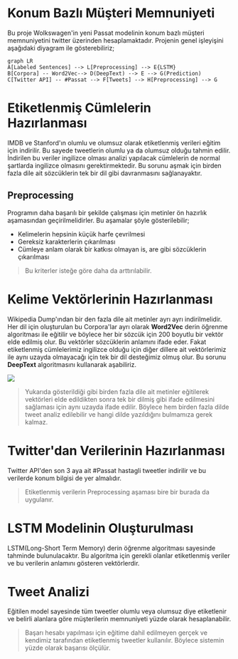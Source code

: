 # Konum Bazlı Müşteri Memnuniyeti

Bu proje Wolkswagen'in yeni Passat modelinin konum bazlı müşteri memnuniyetini twitter üzerinden hesaplamaktadır. Projenin genel işleyişini aşağıdaki diyagram ile gösterebiliriz;


```mermaid
graph LR
A[Labeled Sentences] --> L[Preprocessing] --> E{LSTM}
B[Corpora] -- Word2Vec--> D(DeepText) --> E --> G(Prediction)
C[Twitter API] -- #Passat --> F[Tweets] --> H[Preprocessing] --> G
```


# Etiketlenmiş Cümlelerin Hazırlanması

IMDB ve Stanford'ın olumlu ve olumsuz olarak etiketlenmiş verileri eğitim için indirilir. Bu sayede tweetlerin olumlu ya da olumsuz olduğu tahmin edilir. İndirilen bu veriler ingilizce olması analizi yapılacak cümlelerin de normal şartlarda ingilizce olmasını gerektirmektedir. Bu sorunu aşmak için birden fazla dile ait sözcüklerin tek bir dil gibi davranmasını sağlanayaktır. 

## Preprocessing
Programın daha başarılı bir şekilde çalışması için metinler ön hazırlık aşamasından geçirilmelidirler. Bu aşamalar şöyle gösterilebilir;

- Kelimelerin hepsinin küçük harfe çevrilmesi
- Gereksiz karakterlerin çıkarılması
- Cümleye anlam olarak bir katkısı olmayan is, are gibi sözcüklerin çıkarılması
> Bu kriterler isteğe göre daha da arttırılabilir.

# Kelime Vektörlerinin Hazırlanması

Wikipedia Dump'ından bir den fazla dile ait metinler ayrı ayrı indirilmelidir. Her dil için oluşturulan bu Corpora'lar ayrı olarak **Word2Vec** derin öğrenme algoritması ile eğitilir ve böylece her bir sözcük için 200 boyutlu bir vektör elde edilmiş olur. Bu vektörler sözcüklerin anlamını ifade eder. Fakat etiketlenmiş cümlelerimiz ingilizce olduğu için diğer dillere ait vektörlerimiz ile aynı uzayda olmayacağı için tek bir dil desteğimiz olmuş olur. Bu sorunu **DeepText** algoritmasını kullanarak aşabiliriz.


![](@attachment/Clipboard_2020-03-29-13-05-21.png)

> Yukarıda gösterildiği gibi birden fazla dile ait metinler eğitilerek vektörleri elde edildikten sonra tek bir dilmiş gibi ifade edilmesini sağlaması için aynı uzayda ifade edilir. Böylece hem birden fazla dilde tweet analiz edilebilir ve hangi dilde yazıldığını bulmamıza gerek kalmaz.

# Twitter'dan Verilerinin Hazırlanması

Twitter API'den son 3 aya ait #Passat hastagli tweetler indirilir ve bu verilerde konum 
bilgisi de yer almalıdır. 

> Etiketlenmiş verilerin Preprocessing aşaması bire bir burada da uygulanır. 


# LSTM Modelinin Oluşturulması

LSTM(Long-Short Term Memory) derin öğrenme algoritması sayesinde tahminde bulunulacaktır. Bu algoritma için gerekli olanlar etiketlenmiş veriler ve bu verilerin anlamını gösteren vektörlerdir. 

# Tweet Analizi
Eğitilen model sayesinde tüm tweetler olumlu veya olumsuz diye etiketlenir ve belirli alanlara göre müşterilerin memnuniyeti yüzde olarak hesaplanabilir.

> Başarı hesabı yapılması için eğitime dahil edilmeyen gerçek ve kendimiz tarafından etiketlenmiş tweetler kullanılır. Böylece sistemin yüzde olarak başarısı ölçülür. 

